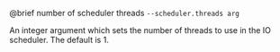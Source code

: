 

@brief number of scheduler threads
`--scheduler.threads arg`

An integer argument which sets the number of threads to use in the IO
scheduler. The default is 1.

